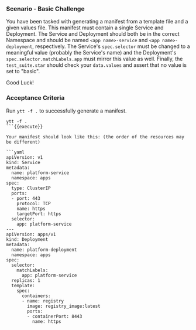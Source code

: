 ### Scenario - Basic Challenge
You have been tasked with generating a manifest from a template file and a given values file. This manifest must contain a single Service and Deployment. The Service and Deployment should both be in the correct Namespace and should be named `<app name>-service` and `<app name>-deployment`, respectively. The Service's `spec.selector` must be changed to a meaningful value (probably the Service's name) and the Deployment's `spec.selector.matchLabels.app` must mirror this value as well. Finally, the `test_suite.star` should check your `data.values` and assert that no value is set to "basic".

Good Luck!

### Acceptance Criteria
Run `ytt -f .` to successfully generate a manifest.

```
ytt -f .
```{{execute}}

Your manifest should look like this: (the order of the resources may be different)

```yaml
apiVersion: v1
kind: Service
metadata:
  name: platform-service
  namespace: apps
spec:
  type: ClusterIP
  ports:
  - port: 443
    protocol: TCP
    name: https
    targetPort: https
  selector:
    app: platform-service
---
apiVersion: apps/v1
kind: Deployment
metadata:
  name: platform-deployment
  namespace: apps
spec:
  selector:
    matchLabels:
      app: platform-service
  replicas: 1
  template:
    spec:
      containers:
      - name: registry
        image: registry_image:latest
        ports:
        - containerPort: 8443
          name: https
```
